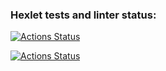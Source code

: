 ### Hexlet tests and linter status:
[![Actions Status](https://github.com/amarynets/devops-for-programmers-project-74/workflows/hexlet-check/badge.svg)](https://github.com/amarynets/devops-for-programmers-project-74/actions)

[![Actions Status](https://github.com/amarynets/devops-for-programmers-project-74/workflows/push/badge.svg)](https://github.com/amarynets/devops-for-programmers-project-74/actions/workflows/push.yml)